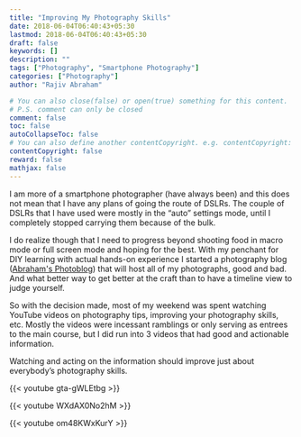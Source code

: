 ```yaml
---
title: "Improving My Photography Skills"
date: 2018-06-04T06:40:43+05:30
lastmod: 2018-06-04T06:40:43+05:30
draft: false
keywords: []
description: ""
tags: ["Photography", "Smartphone Photography"]
categories: ["Photography"]
author: "Rajiv Abraham"

# You can also close(false) or open(true) something for this content.
# P.S. comment can only be closed
comment: false
toc: false
autoCollapseToc: false
# You can also define another contentCopyright. e.g. contentCopyright: "This is another copyright."
contentCopyright: false
reward: false
mathjax: false
---
```


I am more of a smartphone photographer (have always been) and this does not mean that I have any plans of going the route of DSLRs. The couple of DSLRs that I have used were mostly in the “auto” settings mode, until I completely stopped carrying them because of the bulk.

I do realize though that I need to progress beyond shooting food in macro mode or full screen mode and hoping for the best. With my penchant for DIY learning with actual hands-on experience I started a photography blog (<a href="https://abraham.red/" target="_blank" rel="noopener">Abraham&apos;s Photoblog</a>) that will host all of my photographs, good and bad. And what better way to get better at the craft than to have a timeline view to judge yourself.

So with the decision made, most of my weekend was spent watching YouTube videos on photography tips, improving your photography skills, etc. Mostly the videos were incessant ramblings or only serving as entrees to the main course, but I did run into 3 videos that had good and actionable information.

Watching and acting on the information should improve just about everybody’s photography skills.

{{< youtube gta-gWLEtbg >}}<p>

{{< youtube WXdAX0No2hM >}}<p>

{{< youtube om48KWxKurY >}}<p>